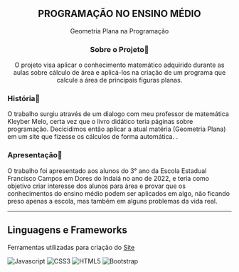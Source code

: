 <div align="center">
  <h2>PROGRAMAÇÃO NO ENSINO MÉDIO</h2>
  <p>Geometria Plana na Programação</p>
  
  <h3>Sobre o Projeto🚀</h3>
  <p>O projeto visa aplicar o conhecimento matemático adquirido durante as aulas sobre cálculo de área e aplicá-los na criação de um programa que calcule a área de principais figuras planas.</p>
</div>

<h3>História🚀</h3>
  <p>O trabalho surgiu através de um dialogo com meu professor de matemática Kleyber Melo, certa vez que o livro didático teria páginas sobre programação. Decicidimos então aplicar a atual matéria (Geometria Plana) em um site que fizesse os cálculos de forma automática. .</p>
</div>

<h3>Apresentação🚀</h3>
  <p>O trabalho foi apresentado aos alunos do 3° ano da Escola Estadual Francisco Campos em Dores do Indaiá no ano de 2022, e teria como objetivo criar interesse dos alunos para área e provar que os conhecimentos do ensino médio podem ser aplicados em algo, não ficando preso apenas a escola, mas também em alguns problemas da vida real.</p>
</div>

----

## Linguagens e Frameworks

Ferramentas utilizadas para criação do [Site](!https//:www.geometriaplana.vercell.app)

![Javascript](https://img.shields.io/badge/JavaScript-323330?style=for-the-badge&logo=javascript&logoColor=F7DF1E)
![CSS3](https://img.shields.io/badge/CSS3-1572B6?style=for-the-badge&logo=css3&logoColor=white)
![HTML5](https://img.shields.io/badge/HTML5-E34F26?style=for-the-badge&logo=html5&logoColor=white)
![Bootstrap](https://img.shields.io/badge/Bootstrap-563D7C?style=for-the-badge&logo=bootstrap&logoColor=white)
